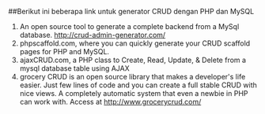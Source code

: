 ##Berikut ini beberapa link untuk generator CRUD dengan PHP dan MySQL

1. An open source tool to generate a complete backend from a MySql database. http://crud-admin-generator.com/ 
2. phpscaffold.com, where you can quickly generate your CRUD scaffold pages for PHP and MySQL. 
3. ajaxCRUD.com, a PHP class to Create, Read, Update, & Delete from a mysql database table using AJAX
4. grocery CRUD is an open source library that makes a developer's life easier. Just few lines of code and you can create a full stable CRUD with nice views. A completely automatic system that even a newbie in PHP can work with. Access at http://www.grocerycrud.com/
